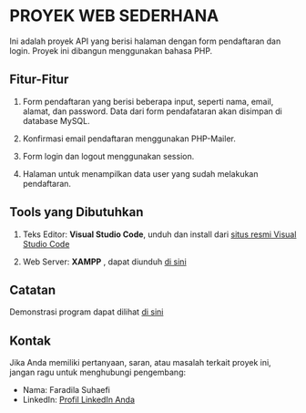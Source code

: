 # PROYEK WEB SEDERHANA

Ini adalah proyek API yang berisi halaman dengan form pendaftaran dan login. Proyek ini dibangun menggunakan bahasa PHP.

## Fitur-Fitur

1. Form pendaftaran yang berisi beberapa input, seperti nama, email, alamat, dan password. Data dari form pendafataran akan disimpan di database MySQL.

2. Konfirmasi email pendaftaran menggunakan PHP-Mailer.
   
3. Form login dan logout menggunakan session.
   
4. Halaman untuk menampilkan data user yang sudah melakukan pendaftaran.

## Tools yang Dibutuhkan

1. Teks Editor: **Visual Studio Code**, unduh dan install dari [situs resmi Visual Studio Code](https://code.visualstudio.com/)

2. Web Server: **XAMPP** , dapat diunduh [di sini](https://www.apachefriends.org/download.html)

## Catatan

Demonstrasi program dapat dilihat [di sini](https://drive.google.com/file/d/1myswLjmh1eTm8ysNOlCgFUtIpmZGzLrh/view?usp=sharing)
   
## Kontak

Jika Anda memiliki pertanyaan, saran, atau masalah terkait proyek ini, jangan ragu untuk menghubungi pengembang:

- Nama: Faradila Suhaefi
- LinkedIn: [Profil LinkedIn Anda](https://www.linkedin.com/in/faradilasuhaefi)
